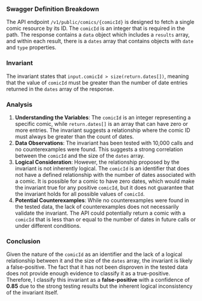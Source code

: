 ### Swagger Definition Breakdown
The API endpoint `/v1/public/comics/{comicId}` is designed to fetch a single comic resource by its ID. The `comicId` is an integer that is required in the path. The response contains a `data` object which includes a `results` array, and within each result, there is a `dates` array that contains objects with `date` and `type` properties.

### Invariant
The invariant states that `input.comicId > size(return.dates[])`, meaning that the value of `comicId` must be greater than the number of date entries returned in the `dates` array of the response.

### Analysis
1. **Understanding the Variables**: The `comicId` is an integer representing a specific comic, while `return.dates[]` is an array that can have zero or more entries. The invariant suggests a relationship where the comic ID must always be greater than the count of dates.
2. **Data Observations**: The invariant has been tested with 10,000 calls and no counterexamples were found. This suggests a strong correlation between the `comicId` and the size of the `dates` array.
3. **Logical Consideration**: However, the relationship proposed by the invariant is not inherently logical. The `comicId` is an identifier that does not have a defined relationship with the number of dates associated with a comic. It is possible for a comic to have zero dates, which would make the invariant true for any positive `comicId`, but it does not guarantee that the invariant holds for all possible values of `comicId`.
4. **Potential Counterexamples**: While no counterexamples were found in the tested data, the lack of counterexamples does not necessarily validate the invariant. The API could potentially return a comic with a `comicId` that is less than or equal to the number of dates in future calls or under different conditions.

### Conclusion
Given the nature of the `comicId` as an identifier and the lack of a logical relationship between it and the size of the `dates` array, the invariant is likely a false-positive. The fact that it has not been disproven in the tested data does not provide enough evidence to classify it as a true-positive. Therefore, I classify this invariant as a **false-positive** with a confidence of **0.85** due to the strong testing results but the inherent logical inconsistency of the invariant itself.

